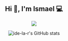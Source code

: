<h2 align="center">Hi 👋, I'm Ismael 💻</h2>

<p align="center">
  <a href="#">
    <img src="https://skillicons.dev/icons?i=c,cpp,php,java,git,vscode,js,linux,css,github" />
  </a>
</p>   

<div align="center">
  
![ide-la-r's GitHub stats](https://github-readme-stats.vercel.app/api?username=ide-la-r&show_icons=true&theme=radical&cache_seconds=1800)

</div>

